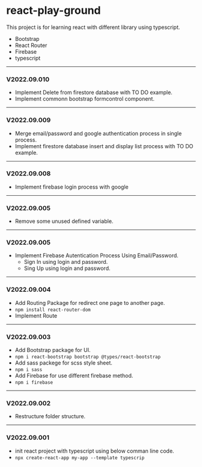 # react-play-ground

This project is for learning react with different library using typescript.
  
  - Bootstrap
  - React Router
  - Firebase
  - typescript

---

### V2022.09.010

  - Implement Delete from firestore database with TO DO example.
  - Implement commonn bootstrap formcontrol component.
  
---

### V2022.09.009

  - Merge email/password and google authentication process in single process.
  - Implement firestore database insert and display list process with TO DO example.

---

### V2022.09.008

  - Implement firebase login process with google

---

### V2022.09.005

  - Remove some unused defined variable.

---

### V2022.09.005

  - Implement Firebase Autentication Process Using Email/Password.
    - Sign In using login and password.
    - Sing Up using login and password.

---

### V2022.09.004

  - Add Routing Package for redirect one page to another page.
  - ```npm install react-router-dom```
  - Implement Route

---

### V2022.09.003

  - Add Bootstrap package for UI.
  - ```npm i react-bootstrap bootstrap @types/react-bootstrap```
  - Add sass packege for scss style sheet.
  - ```npm i sass```
  - Add Firebase for use different firebase method.
  - ```npm i firebase```

---

### V2022.09.002

  - Restructure folder structure.

---

### V2022.09.001

  - init react project with typescript using below comman line code.
  - ```npx create-react-app my-app --template typescrip```